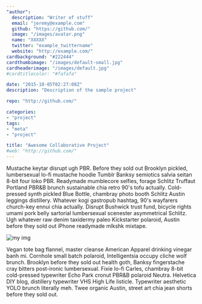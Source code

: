 ```yaml
---
"author":
  description: "Writer of stuff"
  email: "jeremy@example.com"
  github: "https://github.com/"
  image: "/images/avatar.png"
  name: "XXXXX"
  twitter: "example_twittername"
  website: "http://example.com/"
cardbackground: "#222444"
cardthumbimage: "/images/default-small.jpg"
cardheaderimage: "/images/default.jpg"
#cardtitlecolor: "#fafafa"

date: "2015-10-05T02:27:08Z"
description: "Description of the sample project"

repo: "http://github.com/"

categories:
- "project"
tags:
- "meta"
- "project"

title: "Awesome Collaborative Project"
#web: "http://github.com/"
---
```


Mustache keytar disrupt ugh PBR. Before they sold out Brooklyn pickled, lumbersexual lo-fi mustache hoodie Tumblr Banksy semiotics salvia seitan 8-bit four loko PBR. Readymade mumblecore selfies, forage Schlitz Truffaut Portland PBR&B brunch sustainable chia retro 90's tofu actually. Cold-pressed synth pickled Blue Bottle, chambray photo booth Schlitz Austin leggings distillery. Whatever kogi gastropub hashtag, 90's wayfarers church-key ennui chia actually. Disrupt Bushwick trust fund, bicycle rights umami pork belly sartorial lumbersexual scenester asymmetrical Schlitz. Ugh whatever raw denim taxidermy paleo Kickstarter polaroid, Austin before they sold out iPhone readymade mlkshk mixtape.

![my img](/images/thumb1.png)

Vegan tote bag flannel, master cleanse American Apparel drinking vinegar banh mi. Cornhole small batch polaroid, Intelligentsia occupy cliche wolf brunch. Brooklyn before they sold out health goth, Banksy fingerstache cray bitters post-ironic lumbersexual. Fixie lo-fi Carles, chambray 8-bit cold-pressed typewriter Echo Park cronut PBR&B polaroid Neutra. Helvetica DIY blog, distillery typewriter VHS High Life listicle. Typewriter aesthetic YOLO brunch literally meh. Twee organic Austin, street art chia jean shorts before they sold out.
